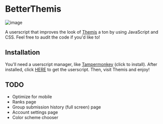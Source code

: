 # BetterThemis

![image](https://user-images.githubusercontent.com/51029895/202865656-93caf639-1723-4fc4-b6ec-1350887d299a.png)

A userscript that improves the look of [Themis](https://themis.ii.uni.wroc.pl/) a ton by using JavaScript and CSS. Feel free to audit the code if you'd like to!

## Installation

You'll need a userscript manager, like [Tampermonkey](https://www.tampermonkey.net/) (click to install).
After installed, click [HERE](https://github.com/GGORG0/better-themis/raw/master/BetterThemis.user.js) to get the userscript.
Then, visit Themis and enjoy!

## TODO

 - Optimize for mobile
 - Ranks page
 - Group submission history (full screen) page
 - Account settings page
 - Color scheme chooser

